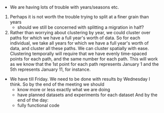 - We are having lots of trouble with years/seasons etc.
1. Perhaps it is not worth the trouble trying to split at a finer grain than years
    - should we still be concerned with splitting a migration in half?
2. Rather than worrying about clustering by year, we could cluster over paths for which
we have a full year's worth of data. So for each individual, we take all years for which
we have a full year's worth of data, and cluster all these paths. We can cluster
spatially with ease. Clustering temporally will require that we have evenly time-spaced
points for each path, and the same number for each path. This will work as we know that
the 1st point for each path represents January 1 and the 5th represents January 11, for
instance.

- We have till Friday. We need to be done with results by Wednesday I think.
So by the end of the meeting we should
    - know more or less exactly what we are doing
    - have planned datasets and experiments for each dataset
And by the end of the day:
    - fully functional code
